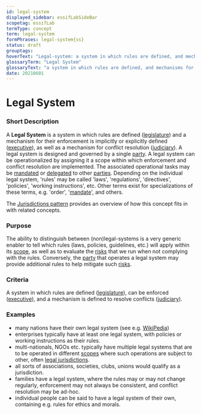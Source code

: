 ```yaml
---
id: legal-system
displayed_sidebar: essifLabSideBar
scopetag: essifLab
termType: concept
term: legal-system
formPhrases: legal-system{ss}
status: draft
grouptags:
hoverText: "Legal-system: a system in which rules are defined, and mechanisms for their enforcement and conflict resolution are (implicitly or explicitly) specified."
glossaryTerm: "Legal System"
glossaryText: "a system in which rules are defined, and mechanisms for their enforcement and conflict resolution are (implicitly or explicitly) specified."
date: 20210601
---
```


# Legal System

### Short Description

A **Legal System** is a system in which rules are defined ([legislature](https://en.wikipedia.org/wiki/Legislature)) and a mechanism for their enforcement is implicitly or explicitly defined ([executive](https://en.wikipedia.org/wiki/Executive_(government))), as well as a mechanism for conflict resolution ([judiciary](https://en.wikipedia.org/wiki/Judiciary)). A legal system is designed and governed by a single [party](@). A legal system can be operationalized by assigning it a scope within which enforcement and conflict resolution are implemented. The associated operational tasks may be [mandated](mandate@) or [delegated](delegate@) to other [parties](@). Depending on the individual legal system, 'rules' may be called 'laws', 'regulations', 'directives', 'policies', 'working instructions', etc. Other terms exist for specializations of these terms, e.g. 'order', '[mandate](@)', and others.

The [Jurisdictions pattern](pattern-jurisdiction@) provides an overview of how this concept fits in with related concepts.

### Purpose

The ability to distinguish between (non)legal-systems is a very generic enabler to tell which rules (laws, policies, guidelines, etc.) will apply within its [scope](@), as well as to evaluate the [risks](@) that we run when not complying with the rules. Conversely, the [party](@) that operates a legal system may provide additional rules to help mitigate such [risks](@).

### Criteria

A system in which rules are defined ([legislature](https://en.wikipedia.org/wiki/Legislature)), can be enforced ([executive](https://en.wikipedia.org/wiki/Executive_(government))), and a mechanism is defined to resolve conflicts ([judiciary](https://en.wikipedia.org/wiki/Judiciary)).

### Examples

- many nations have their own legal system (see e.g. [WikiPedia](https://en.wikipedia.org/wiki/List_of_national_legal_systems))
- enterprises typically have at least one legal system, with policies or working instructions as their rules.
- multi-nationals, NGOs etc. typically have multiple legal systems that are to be operated in different [scopes](jurisdiction@) where such operations are subject to other, often [legal jurisdictions](jurisdiction@).
- all sorts of associations, societies, clubs, unions would qualify as a jurisdiction.
- families have a legal system, where the rules may or may not change regularly, enforcement may not always be consistent, and conflict resolution may be ad-hoc.
- individual people can be said to have a legal system of their own, containing e.g. rules for ethics and morals.
